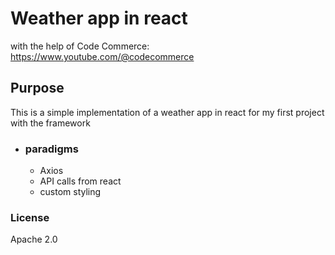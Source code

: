 # Weather app in react
with the help of Code Commerce: https://www.youtube.com/@codecommerce

## Purpose
 This is a simple implementation of a weather app in react for my first project with the framework

 - ### paradigms
   - Axios
   - API calls from react
   - custom styling



### License
Apache 2.0